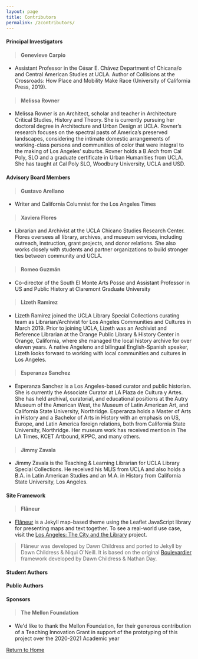 ```yaml
---
layout: page
title: Contributors
permalink: /zcontributors/
---
```


#### Principal Investigators
> #### Genevieve Carpio
* Assistant Professor in the César E. Chávez Department of Chicana/o and Central American Studies at UCLA. Author of Collisions at the Crossroads: How Place and Mobility Make Race (University of California Press, 2019). 

> #### Melissa Rovner
* Melissa Rovner is an Architect, scholar and teacher in Architecture Critical Studies, History and Theory. She is currently pursuing her doctoral degree in Architecture and Urban Design at UCLA. Rovner’s research focuses on the spectral pasts of America’s preserved landscapes, considering the intimate domestic arrangements of working-class persons and communities of color that were integral to the making of Los Angeles’ suburbs. Rovner holds a B.Arch from Cal Poly, SLO and a graduate certificate in Urban Humanities from UCLA. She has taught at Cal Poly SLO, Woodbury University, UCLA and USD. 

#### Advisory Board Members
> #### Gustavo Arellano
* Writer and California Columnist for the Los Angeles Times

> #### Xaviera Flores
* Librarian and Archivist at the UCLA Chicano Studies Research Center. Flores oversees all library, archives, and museum services, including outreach, instruction, grant projects, and donor relations. She also works closely with students and partner organizations to build stronger ties between community and UCLA.

> #### Romeo Guzmán
* Co-director of the South El Monte Arts Posse and Assistant Professor in US and Public History at Claremont Graduate University

> #### Lizeth Ramirez
* Lizeth Ramírez joined the UCLA Library Special Collections curating team as Librarian/Archivist for Los Angeles Communities and Cultures in March 2019. Prior to joining UCLA, Lizeth was an Archivist and Reference Librarian at the Orange Public Library & History Center in Orange, California, where she managed the local history archive for over eleven years. A native Angeleno and bilingual English-Spanish speaker, Lizeth looks forward to working with local communities and cultures in Los Angeles.

> #### Esperanza Sanchez
* Esperanza Sanchez is a Los Angeles-based curator and public historian. She is currently the Associate Curator at LA Plaza de Cultura y Artes. She has held archival, curatorial, and educational positions at the Autry Museum of the American West, the Museum of Latin American Art, and California State University, Northridge. Esperanza holds a Master of Arts in History and a Bachelor of Arts in History with an emphasis on US, Europe, and Latin America foreign relations, both from California State University, Northridge. Her museum work has received mention in The LA Times, KCET Artbound, KPPC, and many others. 

> #### Jimmy Zavala
* Jimmy Zavala is the Teaching & Learning Librarian for UCLA Library Special Collections. He received his MLIS from UCLA and also holds a B.A. in Latin American Studies and an M.A. in History from California State University, Los Angeles.


#### Site Framework
> #### Flâneur
* [Flâneur](https://github.com/kirschbombe/flaneur) is a Jekyll map-based theme using the Leaflet JavaScript library for presenting maps and text together. To see a real-world use case, visit the [Los Angeles: The City and the Library](https://citystoriesucla.github.io/lyricalmap/) project.

>Flâneur was developed by Dawn Childress and ported to Jekyll by Dawn Childress & Niqui O'Neill. It is based on the original [Boulevardier](https://github.com/kirschbombe/boulevardier) framework developed by Dawn Childress & Nathan Day.


#### Student Authors


#### Public Authors


#### Sponsors
> #### The Mellon Foundation
* We'd like to thank the Mellon Foundation, for their generous contribution of a Teaching Innovation Grant in support of the prototyping of this project over the 2020-2021 Academic year

[Return to Home](https://uclachicanxstudies.github.io/BarrioSuburbanisms/)
